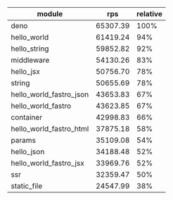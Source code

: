 
| module                  | rps      | relative |
| ----------------------- | -------- | -------- |
| deno                    | 65307.39 | 100%     |
| hello_world             | 61419.24 | 94%      |
| hello_string            | 59852.82 | 92%      |
| middleware              | 54130.26 | 83%      |
| hello_jsx               | 50756.70 | 78%      |
| string                  | 50655.69 | 78%      |
| hello_world_fastro_json | 43653.83 | 67%      |
| hello_world_fastro      | 43623.85 | 67%      |
| container               | 42998.83 | 66%      |
| hello_world_fastro_html | 37875.18 | 58%      |
| params                  | 35109.08 | 54%      |
| hello_json              | 34188.48 | 52%      |
| hello_world_fastro_jsx  | 33969.76 | 52%      |
| ssr                     | 32359.47 | 50%      |
| static_file             | 24547.99 | 38%      |